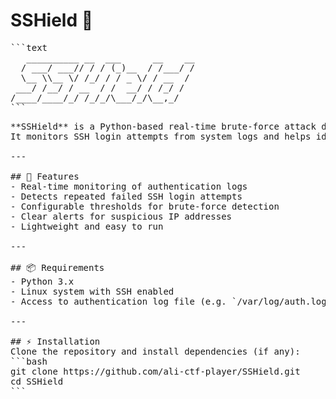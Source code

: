 
# SSHield 🔐
<pre>```text
   __________ __  ___      __    __
  / ___/ ___// / / (_)__  / /___/ /
  \__ \\__ \/ /_/ / / _ \/ / __  / 
 ___/ /__/ / __  / /  __/ / /_/ /  
/____/____/_/ /_/_/\___/_/\__,_/  
```<pre>
**SSHield** is a Python-based real-time brute-force attack detection tool.  
It monitors SSH login attempts from system logs and helps identify suspicious activity such as repeated failed login attempts that may indicate a brute-force attack.  

---

## 🚀 Features
- Real-time monitoring of authentication logs  
- Detects repeated failed SSH login attempts  
- Configurable thresholds for brute-force detection  
- Clear alerts for suspicious IP addresses  
- Lightweight and easy to run  

---

## 📦 Requirements
- Python 3.x  
- Linux system with SSH enabled  
- Access to authentication log file (e.g. `/var/log/auth.log` or `/var/log/secure`)  

---

## ⚡ Installation
Clone the repository and install dependencies (if any):  
```bash
git clone https://github.com/ali-ctf-player/SSHield.git
cd SSHield
```
